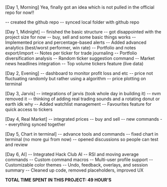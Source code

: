 [Day 1, Morning]
Yea, finally got an idea which is not pulled in the official repo for now!!

-- created the github repo
-- synced local folder with github repo

[Day 1, Midnight]
-- finished the basic structure
-- got disappointed with the project size for now
-- buy, sell and some basic things works
-- Implemented price and percentage-based alerts
-- Added advanced analytics (best/worst performer, win rate)
-- Portfolio and notes export/import
-- Notes per ticker for trade journaling
-- Portfolio diversification analysis
-- Random ticker suggestion command
-- Market news headlines integration
-- Top volume tickers feature (live data)

[Day 2, Evening]
-- dashboard to monitor profit loss and etc
-- price not fluctuating randomly but rather using a algorithm
-- price plotting on terminal

[Day 3, Jarvis]
-- integrations of jarvis (took whole day in building it)
-- nvm removed it
-- thinking of adding real trading sounds and a rotating donut or earth idk why
-- Added watchlist management 
-- Favourites feature for quick access to tickers

[Day 4, Real Market]
-- integrated prices 
-- buy and sell 
-- new commands
-- everything synced together

[Day 5, Chart in terminal]
-- advance tools and commands
-- fixed chart in terminal (no more gui from now)
-- opened discussions so people can test and review

[Day 6, AI]
-- Integrated Hack Club AI
-- RSI and moving average commands
-- Custom command macros
-- Multi-user profile support
-- Customizable color themes
-- Undo, feedback, overlays, and session summary
-- Cleaned up code, removed placeholders, improved UX


**TOTAL TIME SPENT IN THIS PROJECT: 49 HOUR'S**